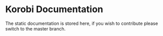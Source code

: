Korobi Documentation
====================
The static documentation is stored here, if you wish to contribute please switch to the master branch.
